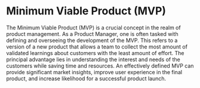 # Minimum Viable Product (MVP)

The Minimum Viable Product (MVP) is a crucial concept in the realm of product management. As a Product Manager, one is often tasked with defining and overseeing the development of the MVP. This refers to a version of a new product that allows a team to collect the most amount of validated learnings about customers with the least amount of effort. The principal advantage lies in understanding the interest and needs of the customers while saving time and resources. An effectively defined MVP can provide significant market insights, improve user experience in the final product, and increase likelihood for a successful product launch.